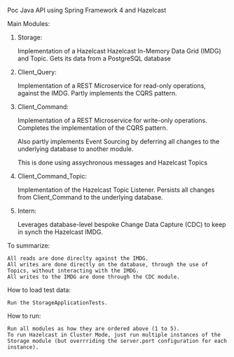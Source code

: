 Poc Java API using Spring Framework 4 and Hazelcast


Main Modules:

1. Storage:

    Implementation of a Hazelcast Hazelcast In-Memory Data Grid (IMDG) and Topic. Gets its data from a PostgreSQL database

2. Client_Query:
    
    Implementation of a REST Microservice for read-only operations, against the IMDG. Partly implements the CQRS pattern.

3. Client_Command:

    Implementation of a REST Microservice for write-only operations. Completes the implementation of the CQRS pattern. 
    
    Also partly implements Event Sourcing by deferring all changes to the underlying database to another module. 
    
    This is done using assychronous messages and Hazelcast Topics

4. Client_Command_Topic:
    
    Implementation of the Hazelcast Topic Listener. Persists all changes from Client_Command to the underlying database.

5. Intern:

    Leverages database-level bespoke Change Data Capture (CDC) to keep in synch the Hazelcast IMDG.
  
To summarize: 

    All reads are done direclty against the IMDG. 
    All writes are done directly on the database, through the use of Topics, without interacting with the IMDG.
    All writes to the IMDG are done through the CDC module.

How to load test data:

    Run the StorageApplicationTests.

How to run:

    Run all modules as how they are ordered above (1 to 5). 
    To run Hazelcast in Cluster Mode, just run multiple instances of the Storage module (but overrriding the server.port configuration for each instance).

